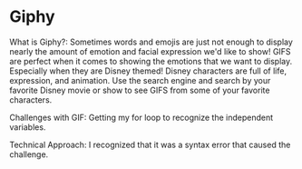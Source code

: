 # Giphy

What is Giphy?: Sometimes words and emojis are just not enough to display nearly the amount of emotion and facial expression we'd like to show! GIFS are perfect when it comes to showing the emotions that we want to display. Especially when they are Disney themed! Disney characters are full of life, expression, and animation. Use the search engine and search by your favorite Disney movie or show to see GIFS from some of your favorite characters. 

Challenges with GIF: Getting my for loop to recognize the independent variables.

Technical Approach: I recognized that it was a syntax error that caused the challenge.
